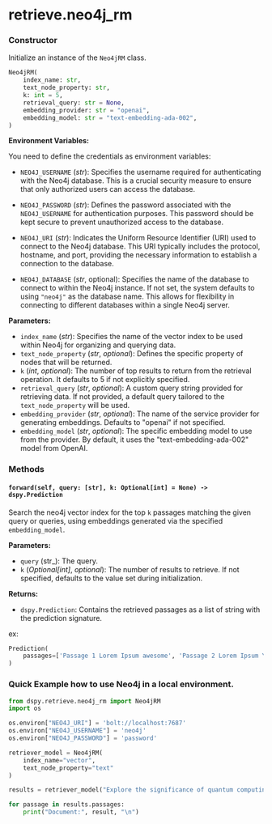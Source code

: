 
# retrieve.neo4j_rm

### Constructor

Initialize an instance of the `Neo4jRM` class.

```python
Neo4jRM(
    index_name: str,
    text_node_property: str,
    k: int = 5,
    retrieval_query: str = None,
    embedding_provider: str = "openai",
    embedding_model: str = "text-embedding-ada-002",
)
```

**Environment Variables:**

You need to define the credentials as environment variables:

- `NEO4J_USERNAME` (_str_): Specifies the username required for authenticating with the Neo4j database. This is a crucial security measure to ensure that only authorized users can access the database.

- `NEO4J_PASSWORD` (_str_): Defines the password associated with the `NEO4J_USERNAME` for authentication purposes. This password should be kept secure to prevent unauthorized access to the database.

- `NEO4J_URI` (_str_): Indicates the Uniform Resource Identifier (URI) used to connect to the Neo4j database. This URI typically includes the protocol, hostname, and port, providing the necessary information to establish a connection to the database.

- `NEO4J_DATABASE` (_str_, optional): Specifies the name of the database to connect to within the Neo4j instance. If not set, the system defaults to using `"neo4j"` as the database name. This allows for flexibility in connecting to different databases within a single Neo4j server.

**Parameters:**
- `index_name` (_str_): Specifies the name of the vector index to be used within Neo4j for organizing and querying data.
- `text_node_property` (_str_, _optional_): Defines the specific property of nodes that will be returned.
- `k` (_int_, _optional_): The number of top results to return from the retrieval operation. It defaults to 5 if not explicitly specified.
- `retrieval_query` (_str_, _optional_): A custom query string provided for retrieving data. If not provided, a default query tailored to the `text_node_property` will be used.
- `embedding_provider` (_str_, _optional_): The name of the service provider for generating embeddings. Defaults to "openai" if not specified.
- `embedding_model` (_str_, _optional_): The specific embedding model to use from the provider. By default, it uses the "text-embedding-ada-002" model from OpenAI.


### Methods

#### `forward(self, query: [str], k: Optional[int] = None) -> dspy.Prediction`

Search the neo4j vector index for the top `k` passages matching the given query or queries, using embeddings generated via the specified `embedding_model`.

**Parameters:**
- `query` (str_): The query.
- `k` (_Optional[int]_, _optional_): The number of results to retrieve. If not specified, defaults to the value set during initialization.

**Returns:**
- `dspy.Prediction`: Contains the retrieved passages as a list of string with the prediction signature.

ex:
```python
Prediction(
    passages=['Passage 1 Lorem Ipsum awesome', 'Passage 2 Lorem Ipsum Youppidoo', 'Passage 3 Lorem Ipsum Yassssss']
)
```

### Quick Example how to use Neo4j in a local environment. 


```python
from dspy.retrieve.neo4j_rm import Neo4jRM
import os

os.environ["NEO4J_URI"] = 'bolt://localhost:7687'
os.environ["NEO4J_USERNAME"] = 'neo4j'
os.environ["NEO4J_PASSWORD"] = 'password'

retriever_model = Neo4jRM(
    index_name="vector",
    text_node_property="text"
)

results = retriever_model("Explore the significance of quantum computing", k=3)

for passage in results.passages:
    print("Document:", result, "\n")
```
